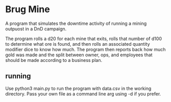 # Brug Mine

A program that simulates the downtime activity of running a mining outpuost in a DnD campaign.

The program rolls a d20 for each mine that exits, rolls that number of d100 to determine what ore is found, and then rolls an associated quantity modifier dice to know how much. 
The program then reports back how much gold was made and the split between owner, ops, and employees that should be made according to a business plan.

## running

Use python3 main.py to run the program with data.csv in the working directory. Pass your own file as a command line arg using -d if you prefer.